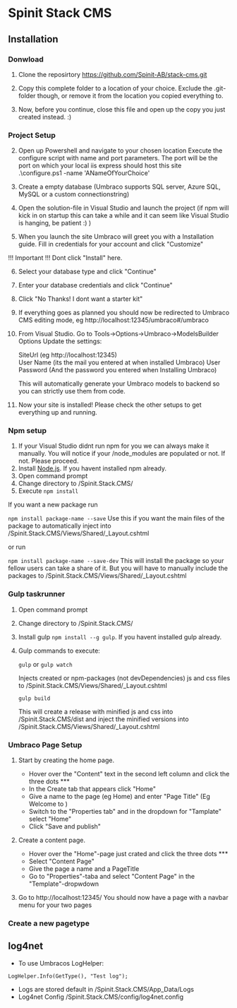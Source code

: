 # Spinit Stack CMS

## Installation

### Donwload

1. Clone the reposirtory https://github.com/Spinit-AB/stack-cms.git

2. Copy this complete folder to a location of your choice. Exclude the .git-folder though, or remove it from the location you copied everything to.

3. Now, before you continue, close this file and open up the copy you just created instead. :)

### Project Setup

2. Open up Powershell and navigate to your chosen location
Execute the configure script with name and port parameters. The port will be the port on which your local iis express should host this site  
.\configure.ps1 -name 'ANameOfYourChoice'

3. Create a empty database (Umbraco supports SQL server, Azure SQL, MySQL or a custom connectionstring)

4. Open the solution-file in Visual Studio and launch the project (if npm will kick in on startup this can take a while and it can seem like Visual Studio is hanging, be patient :) )

5. When you launch the site Umbraco will greet you with a Installation guide. Fill in credentials for your account and click "Customize"

!!! Important !!! Dont click "Install" here.

6. Select your database type and click "Continue"

7. Enter your database credentials and click "Continue"

8. Click "No Thanks! I dont want a starter kit"

9. If everything goes as planned you should now be redirected to Umbraco CMS editing mode, eg http://localhost:12345/umbraco#/umbraco

10. From Visual Studio. Go to Tools->Options->Umbraco->ModelsBuilder Options
    Update the settings:

    SiteUrl (eg http://localhost:12345)  
    User Name (its the mail you entered at when installed Umbraco)
    User Password (And the password you entered when Installing Umbraco)

    This will automatically generate your Umbraco models to backend so you can strictly use them from code.

11. Now your site is installed! Please check the other setups to get everything up and running.

### Npm setup
1. If your Visual Studio didnt run npm for you we can always make it manually. You will notice if your  <project-root>/node_modules are populated or not. If not. Please proceed. 
2. Install [Node.js](https://nodejs.org/en/). If you havent installed npm already.
2. Open command prompt
3. Change directory to <project-root>/Spinit.Stack.CMS/
4. Execute `npm install`

If you want a new package run  

`npm install package-name --save` Use this if you want the main files of the package to automatically inject into <project-root>/Spinit.Stack.CMS/Views/Shared/_Layout.cshtml 

or run  

`npm install package-name --save-dev` This will install the package so your fellow users can take a share of it. But you will have to manually include the packages to <project-root>/Spinit.Stack.CMS/Views/Shared/_Layout.cshtml 

### Gulp taskrunner
1. Open command prompt
2. Change directory to <project-root>/Spinit.Stack.CMS/
3. Install gulp `npm install --g gulp`. If you havent installed gulp already.
4. Gulp commands to execute:

    `gulp` or `gulp watch`

    Injects created or npm-packages (not devDependencies) js and css files to <project-root>/Spinit.Stack.CMS/Views/Shared/_Layout.cshtml

    `gulp build`
    
    This will create a release with minified js and css into <project-root>/Spinit.Stack.CMS/dist and inject the minified versions into <project-root>/Spinit.Stack.CMS/Views/Shared/_Layout.cshtml 

### Umbraco Page Setup

1. Start by creating the home page. 
    - Hover over the "Content" text in the second left column and click the three dots ***
    - In the Create tab that appears click "Home"
    - Give a name to the page (eg Home) and enter "Page Title" (Eg Welcome to <customername>)
    - Switch to the "Properties tab" and in the dropdown for "Tamplate" select "Home"
    - Click "Save and publish"

2. Create a content page.
    - Hover over the "Home"-page just crated and click the three dots ***
    - Select "Content Page"
    - Give the page a name and a PageTitle
    - Go to "Properties"-taba and select "Content Page" in the "Template"-dropwdown 

3. Go to http://localhost:12345/ 
    You should now have a page with a navbar menu for your two pages

### Create a new pagetype


## log4net
- To use Umbracos LogHelper:
```
LogHelper.Info(GetType(), "Test log");
```
- Logs are stored default in <project-root>/Spinit.Stack.CMS/App_Data/Logs
- Log4net Config 
<project-root>/Spinit.Stack.CMS/config/log4net.config